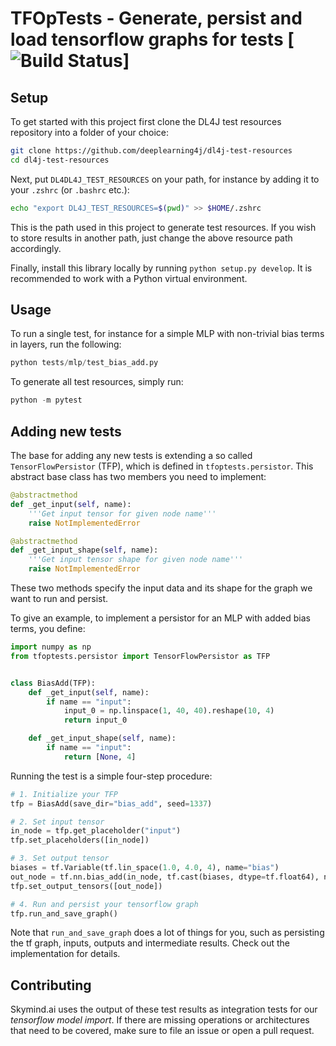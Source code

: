 # TFOpTests - Generate, persist and load tensorflow graphs for tests [![Build Status](https://travis-ci.org/deeplearning4j/TFOpTests.svg?branch=master)]

## Setup

To get started with this project first clone the DL4J test resources repository into
a folder of your choice:
```bash
git clone https://github.com/deeplearning4j/dl4j-test-resources
cd dl4j-test-resources
```

Next, put `DL4DL4J_TEST_RESOURCES` on your path, for instance by adding it to your `.zshrc` (or `.bashrc` etc.):

```bash
echo "export DL4J_TEST_RESOURCES=$(pwd)" >> $HOME/.zshrc
```

This is the path used in this project to generate test resources. If you wish to store results in
another path, just change the above resource path accordingly.

Finally, install this library locally by running `python setup.py develop`. It is recommended to
work with a Python virtual environment.

## Usage

To run a single test, for instance for a simple MLP with non-trivial bias terms in layers, run the following:

```python
python tests/mlp/test_bias_add.py
```

To generate all test resources, simply run:
```python
python -m pytest
```

## Adding new tests

The base for adding any new tests is extending a so called `TensorFlowPersistor` (TFP), which is defined in `tfoptests.persistor`. This abstract base class has two members you need to implement:

```python
@abstractmethod
def _get_input(self, name):
    '''Get input tensor for given node name'''
    raise NotImplementedError

@abstractmethod
def _get_input_shape(self, name):
    '''Get input tensor shape for given node name'''
    raise NotImplementedError
```

These two methods specify the input data and its shape for the graph we want to run and persist.

To give an example, to implement a persistor for an MLP with added bias terms, you define:

```python
import numpy as np
from tfoptests.persistor import TensorFlowPersistor as TFP


class BiasAdd(TFP):
    def _get_input(self, name):
        if name == "input":
            input_0 = np.linspace(1, 40, 40).reshape(10, 4)
            return input_0

    def _get_input_shape(self, name):
        if name == "input":
            return [None, 4]
```

Running the test is a simple four-step procedure:

```python
# 1. Initialize your TFP
tfp = BiasAdd(save_dir="bias_add", seed=1337)

# 2. Set input tensor
in_node = tfp.get_placeholder("input")
tfp.set_placeholders([in_node])

# 3. Set output tensor
biases = tf.Variable(tf.lin_space(1.0, 4.0, 4), name="bias")
out_node = tf.nn.bias_add(in_node, tf.cast(biases, dtype=tf.float64), name="output")
tfp.set_output_tensors([out_node])

# 4. Run and persist your tensorflow graph
tfp.run_and_save_graph()
```

Note that `run_and_save_graph` does a lot of things for you, such as persisting the tf graph, inputs, outputs and intermediate results. Check out the implementation for details.

## Contributing

Skymind.ai uses the output of these test results as integration tests for our _tensorflow model import_. If there are missing operations or architectures that need to be covered, make sure to file an issue or open a pull request.  
